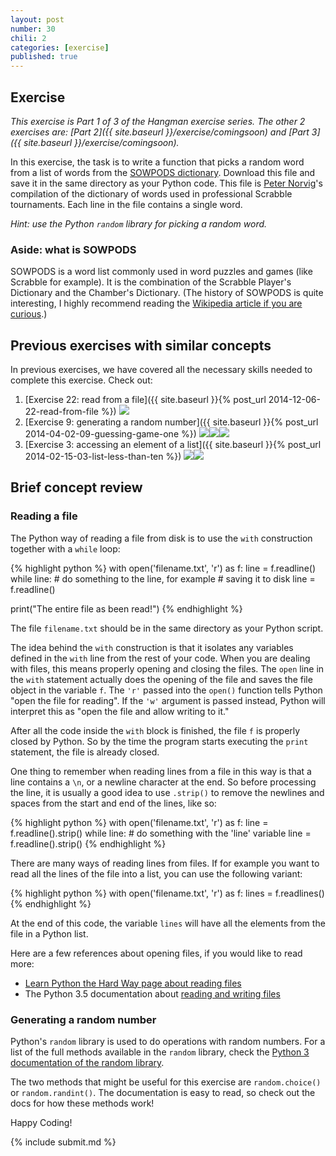 ```yaml
---
layout: post
number: 30
chili: 2
categories: [exercise]
published: true
---
```


## Exercise

_This exercise is Part 1 of 3 of the Hangman exercise series. The other 2 exercises are: [Part 2]({{ site.baseurl }}/exercise/comingsoon) and [Part 3]({{ site.baseurl }}/exercise/comingsoon)._

In this exercise, the task is to write a function that picks a random word from a list of words from the [SOWPODS dictionary](http://norvig.com/ngrams/sowpods.txt). Download this file and save it in the same directory as your Python code. This file is [Peter Norvig](https://en.wikipedia.org/wiki/Peter_Norvig)'s compilation of the dictionary of words used in professional Scrabble tournaments. Each line in the file contains a single word.

_Hint: use the Python `random` library for picking a random word._

### Aside: what is SOWPODS

SOWPODS is a word list commonly used in word puzzles and games (like Scrabble for example). It is the combination of the Scrabble Player's Dictionary and the Chamber's Dictionary. (The history of SOWPODS is quite interesting, I highly recommend reading the [Wikipedia article if you are curious](https://en.wikipedia.org/wiki/SOWPODS).)

## Previous exercises with similar concepts

In previous exercises, we have covered all the necessary skills needed to complete this exercise. Check out:

1. [Exercise 22: read from a file]({{ site.baseurl }}{% post_url 2014-12-06-22-read-from-file %}) <img class="chili" src="{{ site.baseurl }}/assets/img/chili.png">
2. [Exercise 9: generating a random number]({{ site.baseurl }}{% post_url 2014-04-02-09-guessing-game-one %}) <img class="chili" src="{{ site.baseurl }}/assets/img/chili.png"><img class="chili" src="{{ site.baseurl }}/assets/img/chili.png"><img class="chili" src="{{ site.baseurl }}/assets/img/chili.png">
3. [Exercise 3: accessing an element of a list]({{ site.baseurl }}{% post_url 2014-02-15-03-list-less-than-ten %}) <img class="chili" src="{{ site.baseurl }}/assets/img/chili.png"><img class="chili" src="{{ site.baseurl }}/assets/img/chili.png">

## Brief concept review

### Reading a file

The Python way of reading a file from disk is to use the `with` construction together with a `while` loop:

{% highlight python %}
with open('filename.txt', 'r') as f:
  line = f.readline()
  while line:
    # do something to the line, for example
    # saving it to disk
    line = f.readline()

print("The entire file as been read!")
{% endhighlight %}

The file `filename.txt` should be in the same directory as your Python script.

The idea behind the `with` construction is that it isolates any variables defined in the `with` line from the rest of your code. When you are dealing with files, this means properly opening and closing the files. The `open` line in the `with` statement actually does the opening of the file and saves the file object in the variable `f`. The `'r'` passed into the `open()` function tells Python "open the file for reading". If the `'w'` argument is passed instead, Python will interpret this as "open the file and allow writing to it."

After all the code inside the `with` block is finished, the file `f` is properly closed by Python. So by the time the program starts executing the `print` statement, the file is already closed.

One thing to remember when reading lines from a file in this way is that a line contains a `\n`, or a newline character at the end. So before processing the line, it is usually a good idea to use `.strip()` to remove the newlines and spaces from the start and end of the lines, like so:

{% highlight python %}
with open('filename.txt', 'r') as f:
  line = f.readline().strip()
  while line:
    # do something with the 'line' variable
    line = f.readline().strip()
{% endhighlight %}

There are many ways of reading lines from files. If for example you want to read all the lines of the file into a list, you can use the following variant:

{% highlight python %}
with open('filename.txt', 'r') as f:
  lines = f.readlines()
{% endhighlight %}

At the end of this code, the variable `lines` will have all the elements from the file in a Python list.

Here are a few references about opening files, if you would like to read more:

* [Learn Python the Hard Way page about reading files](https://learnpythonthehardway.org/book/ex15.html)
* The Python 3.5 documentation about [reading and writing files](https://docs.python.org/3.5/tutorial/inputoutput.html#reading-and-writing-files)

### Generating a random number

Python's `random` library is used to do operations with random numbers. For a list of the full methods available in the `random` library, check the [Python 3 documentation of the random library](https://docs.python.org/3.5/library/random.html).

The two methods that might be useful for this exercise are `random.choice()` or `random.randint()`. The documentation is easy to read, so check out the docs for how these methods work!

Happy Coding!

{% include submit.md %}
